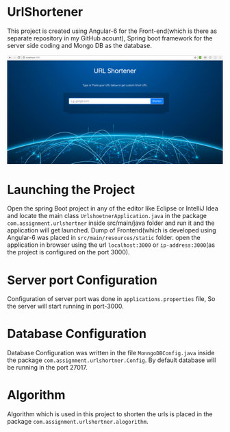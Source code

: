 # UrlShortener
This project is created using Angular-6 for the Front-end(which is there as separate repository in my GitHub acount), 
Spring boot framework for the server side coding and Mongo DB as the database.

![alt text](https://github.com/saishashaankvv/urlshortener/blob/06bc323904755d805b00a6c426b0333839afbc03/Screenshot%20(2).png?raw=true)

# Launching the Project
Open the spring Boot project in any of the editor like Eclipse or IntelliJ Idea and locate the main class `UrlshoetnerApplication.java`
in the  package `com.assignment.urlshortner` inside src/main/java folder and run it and the application will get launched.
Dump of Frontend(which is developed using Angular-6 was placed in `src/main/resources/static` folder.
open the application in browser using the url `localhost:3000` or `ip-address:3000`(as the project is configured on the port 3000).

# Server port Configuration
Configuration of server port was done in `applications.properties` file, So the server will start running in port-3000.

# Database Configuration
Database Configuration was written in the file `MonngoDBConfig.java` inside the package `com.assignment.urlshortner.Config`.
By default database will be running in the port 27017.

# Algorithm
Algorithm which is used in this project to shorten the urls is placed in the package `com.assignment.urlshortner.alogorithm`.

